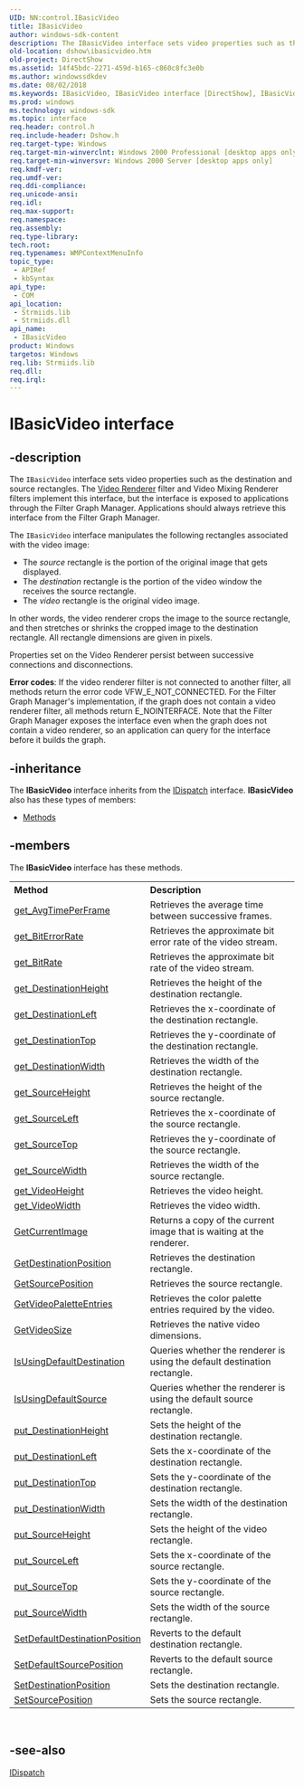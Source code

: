 ```yaml
---
UID: NN:control.IBasicVideo
title: IBasicVideo
author: windows-sdk-content
description: The IBasicVideo interface sets video properties such as the destination and source rectangles.
old-location: dshow\ibasicvideo.htm
old-project: DirectShow
ms.assetid: 14f45bdc-2271-459d-b165-c860c8fc3e0b
ms.author: windowssdkdev
ms.date: 08/02/2018
ms.keywords: IBasicVideo, IBasicVideo interface [DirectShow], IBasicVideo interface [DirectShow],described, IBasicVideoInterface, control/IBasicVideo, dshow.ibasicvideo
ms.prod: windows
ms.technology: windows-sdk
ms.topic: interface
req.header: control.h
req.include-header: Dshow.h
req.target-type: Windows
req.target-min-winverclnt: Windows 2000 Professional [desktop apps only]
req.target-min-winversvr: Windows 2000 Server [desktop apps only]
req.kmdf-ver: 
req.umdf-ver: 
req.ddi-compliance: 
req.unicode-ansi: 
req.idl: 
req.max-support: 
req.namespace: 
req.assembly: 
req.type-library: 
tech.root: 
req.typenames: WMPContextMenuInfo
topic_type:
 - APIRef
 - kbSyntax
api_type:
 - COM
api_location:
 - Strmiids.lib
 - Strmiids.dll
api_name:
 - IBasicVideo
product: Windows
targetos: Windows
req.lib: Strmiids.lib
req.dll: 
req.irql: 
---
```


# IBasicVideo interface


## -description



The <code>IBasicVideo</code> interface sets video properties such as the destination and source rectangles. The <a href="https://msdn.microsoft.com/7719ed9d-e3b9-4c84-b587-4e120b5cabf8">Video Renderer</a> filter and Video Mixing Renderer filters implement this interface, but the interface is exposed to applications through the Filter Graph Manager. Applications should always retrieve this interface from the Filter Graph Manager.

The <code>IBasicVideo</code> interface manipulates the following rectangles associated with the video image:

<ul>
<li>The <i>source</i> rectangle is the portion of the original image that gets displayed.</li>
<li>The <i>destination</i> rectangle is the portion of the video window the receives the source rectangle.</li>
<li>The <i>video</i> rectangle is the original video image.</li>
</ul>
In other words, the video renderer crops the image to the source rectangle, and then stretches or shrinks the cropped image to the destination rectangle. All rectangle dimensions are given in pixels.

Properties set on the Video Renderer persist between successive connections and disconnections.

<b>Error codes</b>: If the video renderer filter is not connected to another filter, all methods return the error code VFW_E_NOT_CONNECTED. For the Filter Graph Manager's implementation, if the graph does not contain a video renderer filter, all methods return E_NOINTERFACE. Note that the Filter Graph Manager exposes the interface even when the graph does not contain a video renderer, so an application can query for the interface before it builds the graph.




## -inheritance

The <b xmlns:loc="http://microsoft.com/wdcml/l10n">IBasicVideo</b> interface inherits from the <a href="https://msdn.microsoft.com/en-us/library/ms221608(v=VS.85).aspx">IDispatch</a> interface. <b>IBasicVideo</b> also has these types of members:
<ul>
<li><a href="https://docs.microsoft.com/">Methods</a></li>
</ul>

## -members

The <b>IBasicVideo</b> interface has these methods.
<table class="members" id="memberListMethods">
<tr>
<th align="left" width="37%">Method</th>
<th align="left" width="63%">Description</th>
</tr>
<tr data="declared;">
<td align="left" width="37%">
<a href="https://msdn.microsoft.com/a32a1a46-cde3-401a-b933-c72e399e9ea1">get_AvgTimePerFrame</a>
</td>
<td align="left" width="63%">
Retrieves the average time between successive frames.

</td>
</tr>
<tr data="declared;">
<td align="left" width="37%">
<a href="https://msdn.microsoft.com/c61b8a96-83ea-49e2-884e-c9fb3526cc46">get_BitErrorRate</a>
</td>
<td align="left" width="63%">
Retrieves the approximate bit error rate of the video stream.

</td>
</tr>
<tr data="declared;">
<td align="left" width="37%">
<a href="https://msdn.microsoft.com/aae4c41d-4cab-4c49-9733-44ba5e0e03bb">get_BitRate</a>
</td>
<td align="left" width="63%">
Retrieves the approximate bit rate of the video stream.

</td>
</tr>
<tr data="declared;">
<td align="left" width="37%">
<a href="https://msdn.microsoft.com/21d6c74a-2adb-4015-b0df-5acb26c22212">get_DestinationHeight</a>
</td>
<td align="left" width="63%">
Retrieves the height of the destination rectangle.

</td>
</tr>
<tr data="declared;">
<td align="left" width="37%">
<a href="https://msdn.microsoft.com/578f5bbd-23b0-4100-a1d8-0987381fd56f">get_DestinationLeft</a>
</td>
<td align="left" width="63%">
Retrieves the x-coordinate of the destination rectangle.

</td>
</tr>
<tr data="declared;">
<td align="left" width="37%">
<a href="https://msdn.microsoft.com/79690655-ac84-4119-9d87-799990424f00">get_DestinationTop</a>
</td>
<td align="left" width="63%">
Retrieves the y-coordinate of the destination rectangle.

</td>
</tr>
<tr data="declared;">
<td align="left" width="37%">
<a href="https://msdn.microsoft.com/6e27bb57-ca88-4478-86b8-250a69f5fc78">get_DestinationWidth</a>
</td>
<td align="left" width="63%">
Retrieves the width of the destination rectangle.

</td>
</tr>
<tr data="declared;">
<td align="left" width="37%">
<a href="https://msdn.microsoft.com/3f4e779a-cfa9-496d-a021-d24ae3daa5b3">get_SourceHeight</a>
</td>
<td align="left" width="63%">
Retrieves the height of the source rectangle.

</td>
</tr>
<tr data="declared;">
<td align="left" width="37%">
<a href="https://msdn.microsoft.com/1ea64dae-d643-44c1-9026-f9b0dcd25ef1">get_SourceLeft</a>
</td>
<td align="left" width="63%">
Retrieves the x-coordinate of the source rectangle.

</td>
</tr>
<tr data="declared;">
<td align="left" width="37%">
<a href="https://msdn.microsoft.com/87ad3699-5a1b-4fa0-b7bd-5ec87758e9fa">get_SourceTop</a>
</td>
<td align="left" width="63%">
Retrieves the y-coordinate of the source rectangle.

</td>
</tr>
<tr data="declared;">
<td align="left" width="37%">
<a href="https://msdn.microsoft.com/6c6f7e01-5f93-4277-b664-c5be0ea42004">get_SourceWidth</a>
</td>
<td align="left" width="63%">
Retrieves the width of the source rectangle.

</td>
</tr>
<tr data="declared;">
<td align="left" width="37%">
<a href="https://msdn.microsoft.com/872d26e5-b765-4c1f-b494-45df39f06a41">get_VideoHeight</a>
</td>
<td align="left" width="63%">
Retrieves the video height.

</td>
</tr>
<tr data="declared;">
<td align="left" width="37%">
<a href="https://msdn.microsoft.com/d5167b1e-1341-43b0-bc72-e990ee76e3c4">get_VideoWidth</a>
</td>
<td align="left" width="63%">
Retrieves the video width.

</td>
</tr>
<tr data="declared;">
<td align="left" width="37%">
<a href="https://msdn.microsoft.com/3e7fbf27-3519-4c02-b785-98e29902df65">GetCurrentImage</a>
</td>
<td align="left" width="63%">
Returns a copy of the current image that is waiting at the renderer.

</td>
</tr>
<tr data="declared;">
<td align="left" width="37%">
<a href="https://msdn.microsoft.com/ee2abf52-edc2-471e-bf9b-eda04f2eabe4">GetDestinationPosition</a>
</td>
<td align="left" width="63%">
Retrieves the destination rectangle.

</td>
</tr>
<tr data="declared;">
<td align="left" width="37%">
<a href="https://msdn.microsoft.com/4624e38c-63ff-4860-a899-c70e44e0f8aa">GetSourcePosition</a>
</td>
<td align="left" width="63%">
Retrieves the source rectangle.

</td>
</tr>
<tr data="declared;">
<td align="left" width="37%">
<a href="https://msdn.microsoft.com/9a022bc5-56f5-41c0-940f-f9074791a353">GetVideoPaletteEntries</a>
</td>
<td align="left" width="63%">
Retrieves the color palette entries required by the video.

</td>
</tr>
<tr data="declared;">
<td align="left" width="37%">
<a href="https://msdn.microsoft.com/fbabba8b-b86b-451b-ad06-4454174ee352">GetVideoSize</a>
</td>
<td align="left" width="63%">
Retrieves the native video dimensions.

</td>
</tr>
<tr data="declared;">
<td align="left" width="37%">
<a href="https://msdn.microsoft.com/eceec24b-7743-4989-b112-e6a70283d397">IsUsingDefaultDestination</a>
</td>
<td align="left" width="63%">
Queries whether the renderer is using the default destination rectangle.

</td>
</tr>
<tr data="declared;">
<td align="left" width="37%">
<a href="https://msdn.microsoft.com/85cb633f-95cd-4cbe-9572-324ec784e6bb">IsUsingDefaultSource</a>
</td>
<td align="left" width="63%">
Queries whether the renderer is using the default source rectangle.

</td>
</tr>
<tr data="declared;">
<td align="left" width="37%">
<a href="https://msdn.microsoft.com/e530bf39-d352-4808-9ac6-5e3d322e1905">put_DestinationHeight</a>
</td>
<td align="left" width="63%">
Sets the height of the destination rectangle.

</td>
</tr>
<tr data="declared;">
<td align="left" width="37%">
<a href="https://msdn.microsoft.com/718fcc07-1e37-4e37-ab99-39f629e65309">put_DestinationLeft</a>
</td>
<td align="left" width="63%">
Sets the x-coordinate of the destination rectangle.

</td>
</tr>
<tr data="declared;">
<td align="left" width="37%">
<a href="https://msdn.microsoft.com/254fb104-c080-411d-9795-edcd4da41bdc">put_DestinationTop</a>
</td>
<td align="left" width="63%">
Sets the y-coordinate of the destination rectangle.

</td>
</tr>
<tr data="declared;">
<td align="left" width="37%">
<a href="https://msdn.microsoft.com/4ae22194-19ca-4a20-9b4f-d9f39e346606">put_DestinationWidth</a>
</td>
<td align="left" width="63%">
Sets the width of the destination rectangle.

</td>
</tr>
<tr data="declared;">
<td align="left" width="37%">
<a href="https://msdn.microsoft.com/d8cb4ae1-cbbf-44cb-9387-770ee95280a1">put_SourceHeight</a>
</td>
<td align="left" width="63%">
Sets the height of the video rectangle.

</td>
</tr>
<tr data="declared;">
<td align="left" width="37%">
<a href="https://msdn.microsoft.com/0388d5fe-5434-41b9-b005-c0e4bf36bb27">put_SourceLeft</a>
</td>
<td align="left" width="63%">
Sets the x-coordinate of the source rectangle.

</td>
</tr>
<tr data="declared;">
<td align="left" width="37%">
<a href="https://msdn.microsoft.com/0a76518d-f79d-45ef-8e19-a3e5ee1e4db0">put_SourceTop</a>
</td>
<td align="left" width="63%">
Sets the y-coordinate of the source rectangle.

</td>
</tr>
<tr data="declared;">
<td align="left" width="37%">
<a href="https://msdn.microsoft.com/0747a1fb-42b6-452f-8a92-eb87931c004c">put_SourceWidth</a>
</td>
<td align="left" width="63%">
Sets the width of the source rectangle.

</td>
</tr>
<tr data="declared;">
<td align="left" width="37%">
<a href="https://msdn.microsoft.com/82ee1be5-4a58-4104-a8a5-3c3926e2f1d2">SetDefaultDestinationPosition</a>
</td>
<td align="left" width="63%">
Reverts to the default destination rectangle.

</td>
</tr>
<tr data="declared;">
<td align="left" width="37%">
<a href="https://msdn.microsoft.com/f7b440c0-8f91-4f32-adc6-82fa658125d0">SetDefaultSourcePosition</a>
</td>
<td align="left" width="63%">
Reverts to the default source rectangle.

</td>
</tr>
<tr data="declared;">
<td align="left" width="37%">
<a href="https://msdn.microsoft.com/e638eb33-5a7f-4ebc-910f-72566e251f17">SetDestinationPosition</a>
</td>
<td align="left" width="63%">
Sets the destination rectangle.

</td>
</tr>
<tr data="declared;">
<td align="left" width="37%">
<a href="https://msdn.microsoft.com/afe78775-f2b0-4d10-a702-f0329fe79c6d">SetSourcePosition</a>
</td>
<td align="left" width="63%">
Sets the source rectangle.

</td>
</tr>
</table> 


## -see-also




<a href="https://msdn.microsoft.com/en-us/library/ms221608(v=VS.85).aspx">IDispatch</a>
 

 


